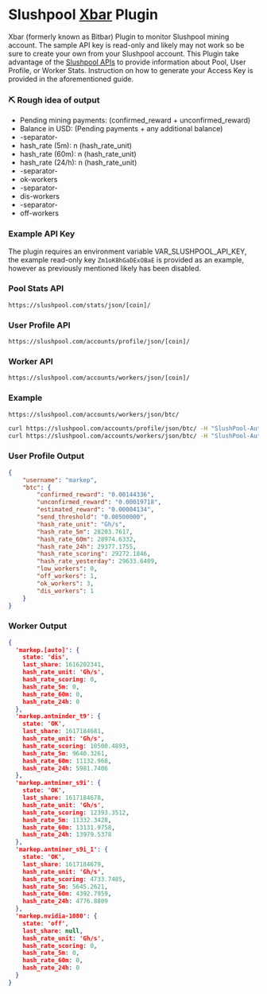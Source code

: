 # Slushpool [Xbar](https://github.com/matryer/xbar) Plugin
Xbar (formerly known as Bitbar) Plugin to monitor Slushpool mining account. The sample API key is read-only and likely may not work so be sure to create your own from your Slushpool account. This Plugin take advantage of the [Slushpool APIs](https://help.slushpool.com/en/support/solutions/articles/77000433512-api-configuration-guide) to provide information about Pool, User Profile, or Worker Stats. Instruction on how to generate your Access Key is provided in the aforementioned guide.

### ⛏️ Rough idea of output
  * Pending mining payments: (confirmed_reward + unconfirmed_reward)
  * Balance in USD: (Pending payments + any additional balance)
  * -separator-
  * hash_rate (5m): n (hash_rate_unit)
  * hash_rate (60m): n (hash_rate_unit)
  * hash_rate (24/h): n (hash_rate_unit)
  * -separator-
  * ok-workers
  * -separator-
  * dis-workers
  * -separator-
  * off-workers

### Example API Key
The plugin requires an environment variable VAR_SLUSHPOOL_API_KEY, the example read-only key `Zm1oK8hGaDExOBaE` is provided as an example, however as previously mentioned likely has been disabled.

### Pool Stats API
`https://slushpool.com/stats/json/[coin]/`

### User Profile API
`https://slushpool.com/accounts/profile/json/[coin]/`

### Worker API
`https://slushpool.com/accounts/workers/json/[coin]/`

### Example
`https://slushpool.com/accounts/workers/json/btc/`

```bash
curl https://slushpool.com/accounts/profile/json/btc/ -H "SlushPool-Auth-Token: Zm1oK8hGaDExOBaE"
curl https://slushpool.com/accounts/workers/json/btc/ -H "SlushPool-Auth-Token: Zm1oK8hGaDExOBaE"

```
### User Profile Output

```json
{
    "username": "markep",
    "btc": {
        "confirmed_reward": "0.00144336",
        "unconfirmed_reward": "0.00019718",
        "estimated_reward": "0.00004134",
        "send_threshold": "0.00500000",
        "hash_rate_unit": "Gh/s",
        "hash_rate_5m": 28203.7617,
        "hash_rate_60m": 28974.6332,
        "hash_rate_24h": 29377.1755,
        "hash_rate_scoring": 29272.1846,
        "hash_rate_yesterday": 29633.6409,
        "low_workers": 0,
        "off_workers": 1,
        "ok_workers": 3,
        "dis_workers": 1
    }
}
```

### Worker Output

```json
{
  'markep.[auto]': {
    state: 'dis',
    last_share: 1616202341,
    hash_rate_unit: 'Gh/s',
    hash_rate_scoring: 0,
    hash_rate_5m: 0,
    hash_rate_60m: 0,
    hash_rate_24h: 0
  },
  'markep.antminder_t9': {
    state: 'OK',
    last_share: 1617184681,
    hash_rate_unit: 'Gh/s',
    hash_rate_scoring: 10500.4893,
    hash_rate_5m: 9640.3261,
    hash_rate_60m: 11132.968,
    hash_rate_24h: 5981.7406
  },
  'markep.antminer_s9i': {
    state: 'OK',
    last_share: 1617184678,
    hash_rate_unit: 'Gh/s',
    hash_rate_scoring: 12393.3512,
    hash_rate_5m: 11332.3428,
    hash_rate_60m: 13131.9758,
    hash_rate_24h: 13979.5378
  },
  'markep.antminer_s9i_1': {
    state: 'OK',
    last_share: 1617184679,
    hash_rate_unit: 'Gh/s',
    hash_rate_scoring: 4733.7485,
    hash_rate_5m: 5645.2621,
    hash_rate_60m: 4392.7959,
    hash_rate_24h: 4776.8809
  },
  'markep.nvidia-1080': {
    state: 'off',
    last_share: null,
    hash_rate_unit: 'Gh/s',
    hash_rate_scoring: 0,
    hash_rate_5m: 0,
    hash_rate_60m: 0,
    hash_rate_24h: 0
  }
}
```



